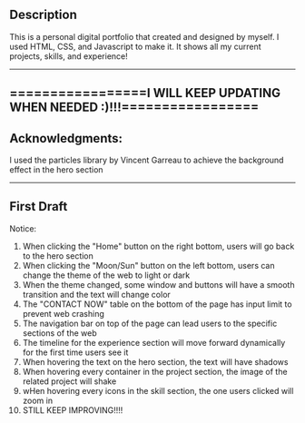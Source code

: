 Description
---------------------------------------------------------------------------------------
This is a personal digital portfolio that created and designed by myself.
I used HTML, CSS, and Javascript to make it. It shows all my current projects, skills, and experience!

---------------------------------------------------------------------------------------
=================I WILL KEEP UPDATING WHEN NEEDED :)!!!=================
---------------------------------------------------------------------------------------

Acknowledgments:
---------------------------------------------------------------------------------------
I used the particles library by Vincent Garreau to achieve the background effect in the hero section

---------------------------------------------------------------------------------------

First Draft
---------------------------------------------------------------------------------------
Notice: 
1) When clicking the "Home" button on the right bottom, users will go back to the hero section
2) When clicking the "Moon/Sun" button on the left bottom, users can change the theme of the web to light or dark
3) When the theme changed, some window and buttons will have a smooth transition and the text will change color
4) The "CONTACT NOW" table on the bottom of the page has input limit to prevent web crashing
5) The navigation bar on top of the page can lead users to the specific sections of the web
6) The timeline for the experience section will move forward dynamically for the first time users see it
7) When hovering the text on the hero section, the text will have shadows
8) When hovering every container in the project section, the image of the related project will shake
9) wHen hovering every icons in the skill section, the one users clicked will zoom in
10) STILL KEEP IMPROVING!!!!
